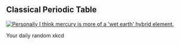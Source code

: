 ## Classical Periodic Table
[![Personally I think mercury is more of a 'wet earth' hybrid element.](https://imgs.xkcd.com/comics/classical_periodic_table.png)](https://xkcd.com/2975/ "Personally I think mercury is more of a 'wet earth' hybrid element.")

Your daily random xkcd
